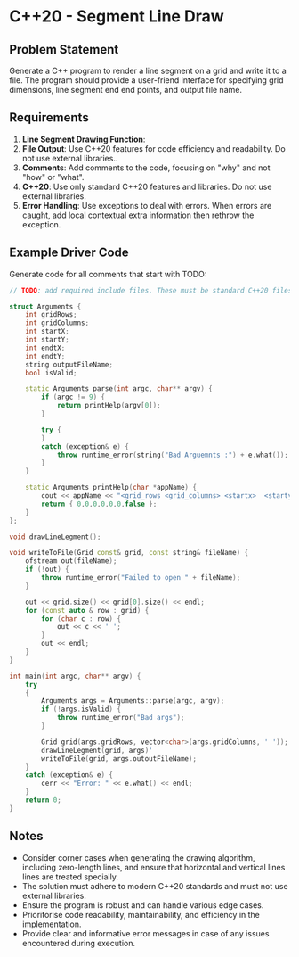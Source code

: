 # C++20 - Segment Line Draw

## Problem Statement

Generate a C++ program to render a line segment on a grid and write it to a file. The program should provide a user-friend interface for specifying grid dimensions, line segment end end points, and output file name.


## Requirements

1. **Line Segment Drawing Function**:
1. **File Output**: Use C++20 features for code efficiency and readability. Do not use external libraries..
1. **Comments**: Add comments to the code, focusing on "why" and not "how" or "what".
1. **C++20**: Use only standard C++20 features and libraries. Do not use external libraries.
1. **Error Handling**: Use exceptions to deal with errors. When errors are caught, add local contextual extra information then rethrow the exception.

## Example Driver Code

Generate code for all comments that start with TODO:

```cpp
// TODO: add required include files. These must be standard C++20 files.

struct Arguments {
    int gridRows;
    int gridColumns;
    int startX;
    int startY;
    int endtX;
    int endtY;
    string outputFileName;
    bool isValid;

    static Arguments parse(int argc, char** argv) {
        if (argc != 9) {
            return printHelp(argv[0]);
        }

        try {
        }
        catch (exception& e) {
            throw runtime_error(string("Bad Arguemnts :") + e.what());
        }
    }

    static Arguments printHelp(char *appName) {
        cout << appName << "<grid_rows <grid_columns> <startx>  <starty> <endx> <endy> <outfilr";
        return { 0,0,0,0,0,0,false };
    }
};

void drawLineLegment();

void writeToFile(Grid const& grid, const string& fileName) {
    ofstream out(fileName);
    if (!out) {
        throw runtime_error("Failed to open " + fileName);
    }

    out << grid.size() << grid[0].size() << endl;
    for (const auto & row : grid) {
        for (char c : row) {
            out << c << ' ';
        }
        out << endl;
    }
}

int main(int argc, char** argv) {
    try
    {
        Arguments args = Arguments::parse(argc, argv);
        if (!args.isValid) {
            throw runtime_error("Bad args");
        }

        Grid grid(args.gridRows, vector<char>(args.gridColumns, ' '));
        drawLineLegment(grid, args)'
        writeToFile(grid, args.outoutFileName);
    }
    catch (exception& e) {
        cerr << "Error: " << e.what() << endl;
    }
    return 0;
}

```

## Notes

* Consider corner cases when generating the drawing algorithm, including zero-length lines, and ensure that horizontal and vertical lines lines are treated specially.
* The solution must adhere to modern C++20 standards and must not use external libraries.
* Ensure the program is robust and can handle various edge cases.
* Prioritorise code readability, maintainability, and efficiency in the implementation.
* Provide clear and informative error messages in case of any issues encountered during execution.



